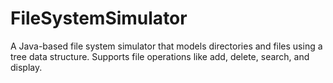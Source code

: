 # FileSystemSimulator
 A Java-based file system simulator that models directories and files using a tree data structure. Supports file operations like add, delete, search, and display.
